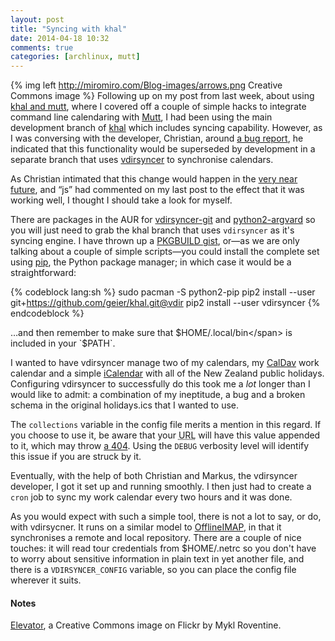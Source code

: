 ```yaml
---
layout: post
title: "Syncing with khal"
date: 2014-04-18 10:32
comments: true
categories: [archlinux, mutt]
---
```

{% img left  http://miromiro.com/Blog-images/arrows.png Creative Commons image %}
Following up on my post from last week, about using
[khal and mutt](http://jasonwryan.com/blog/2014/04/05/calendar/ 'Check it out…'),
where I covered off a couple of simple hacks to integrate command line
calendaring with [Mutt](http://www.mutt.org/ 'Mutt hompeage'), I had been using
the main development branch of
[khal](https://github.com/geier/khal 'Master branch on github') which includes
syncing capability. However, as I was conversing with the developer, Christian,
around
[a bug report](https://github.com/geier/khal/issues/47 'Issue on khal github repo'),
he indicated that this functionality would be superseded by development in a 
separate branch that uses 
[vdirsyncer](https://github.com/untitaker/vdirsyncer 'Github repo') to
synchronise calendars.

As Christian intimated that this change would happen in the
[very near future](https://github.com/geier/khal/issues/47#issuecomment-40175915 'Relevant comment'),
and “js” had commented on my last post to the effect that it was working well, I 
thought I should take a look for myself.

There are packages in the AUR for 
[vdirsyncer-git](https://aur.archlinux.org/packages/python2-vdirsyncer/ 'Grab it') and
[python2-argvard](https://aur.archlinux.org/packages/python2-argvard/ 'Same deal…')
so you will just need to grab the khal branch that uses `vdirsyncer` as it's
syncing engine. I have thrown up a 
[PKGBUILD gist](https://gist.github.com/jasonwryan/10949540 'Nothing too flash…'),
or—as we are only talking about a couple of simple scripts—you could install the
complete set using 
[pip](http://www.pip-installer.org/en/latest/ 'Official documentation'), the
Python package manager; in which case it would be a straightforward:

{% codeblock lang:sh %}
sudo pacman -S python2-pip
pip2 install --user git+https://github.com/geier/khal.git@vdir
pip2 install --user vdirsyncer
{% endcodeblock %}

…and then remember to make sure that <span class="file">$HOME/.local/bin</span>
is included in your `$PATH`.

I wanted to have vdirsyncer manage two of my calendars, my 
[CalDav](http://en.wikipedia.org/wiki/CalDAV 'Wikipedia page') work calendar and
a simple [iCalendar](http://en.wikipedia.org/wiki/ICalendar 'Wikipedia, again…')
with all of the New Zealand public holidays. Configuring vdirsyncer to
successfully do this took me a *lot* longer than I would like to admit: a
combination of my ineptitude, a bug and a broken schema in the original 
<span class="file">holidays.ics</span> that I wanted to use.

The `collections` variable in the config file merits a mention in this regard.
If you choose to use it, be aware that your <acronym title="Unique Resource Locator">URL</acronym>
will have this value appended to it, which may throw 
[a 404](http://en.wikipedia.org/wiki/HTTP_404 'Wikipedia entry'). Using the
`DEBUG` verbosity level will identify this issue if you are struck by it.

Eventually, with the help of both Christian and Markus, the vdirsyncer
developer, I got it set up and running smoothly. I then just had to create
a `cron` job to sync my work calendar every two hours and it was done.

As you would expect with such a simple tool, there is not a lot to say, or do,
with vdirsycner. It runs on a similar model to 
[OfflineIMAP](http://offlineimap.org/ 'Home page'), in that it synchronises a
remote and local repository. There are a couple of nice touches: it will read
tour credentials from <span class="file">$HOME/.netrc</span> so you don't have
to worry about sensitive information in plain text in yet another file, and there
is a `VDIRSYNCER_CONFIG` variable, so you can place the config file wherever it
suits.

#### Notes
[Elevator](https://flic.kr/p/Re9Sb), a Creative Commons image on Flickr by Mykl Roventine.
